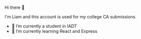  Hi there 👋

I'm Liam and this account is used for my college CA submissions.

- 🔭 I’m currently a student in IADT
- 🌱 I’m currently learning React and Express
